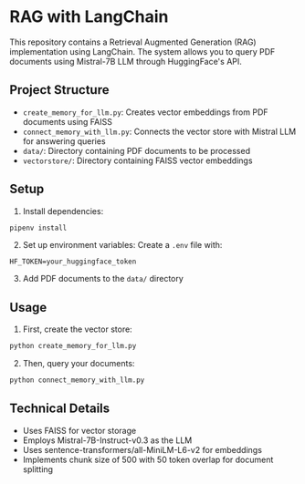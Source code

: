 # RAG with LangChain

This repository contains a Retrieval Augmented Generation (RAG) implementation using LangChain. The system allows you to query PDF documents using Mistral-7B LLM through HuggingFace's API.

## Project Structure

- `create_memory_for_llm.py`: Creates vector embeddings from PDF documents using FAISS
- `connect_memory_with_llm.py`: Connects the vector store with Mistral LLM for answering queries
- `data/`: Directory containing PDF documents to be processed
- `vectorstore/`: Directory containing FAISS vector embeddings

## Setup

1. Install dependencies:
```bash
pipenv install
```

2. Set up environment variables:
Create a `.env` file with:
```
HF_TOKEN=your_huggingface_token
```

3. Add PDF documents to the `data/` directory

## Usage

1. First, create the vector store:
```bash
python create_memory_for_llm.py
```

2. Then, query your documents:
```bash
python connect_memory_with_llm.py
```

## Technical Details

- Uses FAISS for vector storage
- Employs Mistral-7B-Instruct-v0.3 as the LLM
- Uses sentence-transformers/all-MiniLM-L6-v2 for embeddings
- Implements chunk size of 500 with 50 token overlap for document splitting 